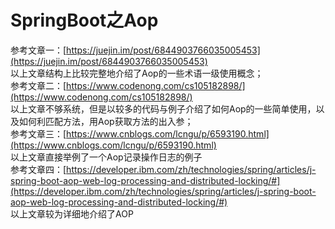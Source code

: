 # SpringBoot之Aop

参考文章一：[https://juejin.im/post/6844903766035005453](https://juejin.im/post/6844903766035005453)<br />以上文章结构上比较完整地介绍了Aop的一些术语一级使用概念；<br />参考文章二：[https://www.codenong.com/cs105182898/](https://www.codenong.com/cs105182898/)<br />以上文章不够系统，但是以较多的代码与例子介绍了如何Aop的一些简单使用，以及如何利匹配方法，用Aop获取方法的出入参；<br />参考文章三：[https://www.cnblogs.com/lcngu/p/6593190.html](https://www.cnblogs.com/lcngu/p/6593190.html)<br />以上文章直接举例了一个Aop记录操作日志的例子<br />参考文章四：[https://developer.ibm.com/zh/technologies/spring/articles/j-spring-boot-aop-web-log-processing-and-distributed-locking/#](https://developer.ibm.com/zh/technologies/spring/articles/j-spring-boot-aop-web-log-processing-and-distributed-locking/#)<br />以上文章较为详细地介绍了AOP
